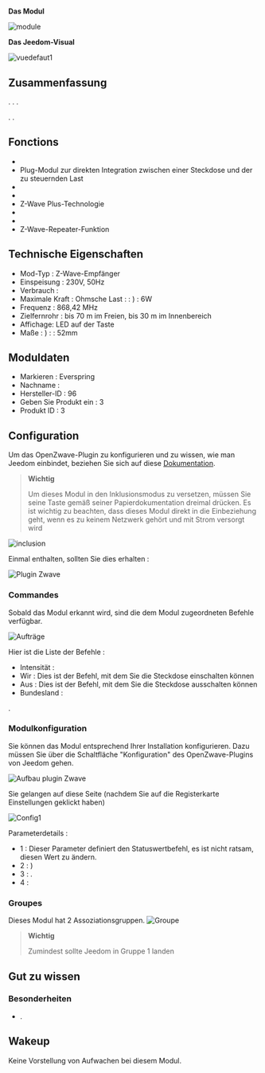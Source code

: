 # 

 **Das Modul**

![module](images/everspring.AD147-6/module.jpg)

 **Das Jeedom-Visual**

![vuedefaut1](images/everspring.AD147-6/vuedefaut1.jpg)

## Zusammenfassung

. . .

. .

## Fonctions

-   
-   Plug-Modul zur direkten Integration zwischen einer Steckdose und der zu steuernden Last
-   
-   
-   Z-Wave Plus-Technologie
-   
-   
-   Z-Wave-Repeater-Funktion

## Technische Eigenschaften

-   Mod-Typ : Z-Wave-Empfänger
-   Einspeisung : 230V, 50Hz
-   Verbrauch : 
-   Maximale Kraft : Ohmsche Last :  : ) : 6W
-   Frequenz : 868,42 MHz
-   Zielfernrohr : bis 70 m im Freien, bis 30 m im Innenbereich
-   Affichage: LED auf der Taste
-   Maße : ) :  : 52mm

## Moduldaten

-   Markieren : Everspring
-   Nachname : 
-   Hersteller-ID : 96
-   Geben Sie Produkt ein : 3
-   Produkt ID : 3

## Configuration

Um das OpenZwave-Plugin zu konfigurieren und zu wissen, wie man Jeedom einbindet, beziehen Sie sich auf diese [Dokumentation](https://doc.jeedom.com/de_DE/plugins/automation%20protocol/openzwave/).

> **Wichtig**
>
> Um dieses Modul in den Inklusionsmodus zu versetzen, müssen Sie seine Taste gemäß seiner Papierdokumentation dreimal drücken. Es ist wichtig zu beachten, dass dieses Modul direkt in die Einbeziehung geht, wenn es zu keinem Netzwerk gehört und mit Strom versorgt wird

![inclusion](images/everspring.AD147-6/inclusion.jpg)

Einmal enthalten, sollten Sie dies erhalten :

![Plugin Zwave](images/everspring.AD147-6/information.jpg)

### Commandes

Sobald das Modul erkannt wird, sind die dem Modul zugeordneten Befehle verfügbar.

![Aufträge](images/everspring.AD147-6/commandes.jpg)

Hier ist die Liste der Befehle :

-   Intensität : 
-   Wir : Dies ist der Befehl, mit dem Sie die Steckdose einschalten können
-   Aus : Dies ist der Befehl, mit dem Sie die Steckdose ausschalten können
-   Bundesland : 

.

### Modulkonfiguration

Sie können das Modul entsprechend Ihrer Installation konfigurieren. Dazu müssen Sie über die Schaltfläche "Konfiguration" des OpenZwave-Plugins von Jeedom gehen.

![Aufbau plugin Zwave](images/plugin/bouton_configuration.jpg)

Sie gelangen auf diese Seite (nachdem Sie auf die Registerkarte Einstellungen geklickt haben)

![Config1](images/everspring.AD147-6/config1.jpg)

Parameterdetails :

-   1 : Dieser Parameter definiert den Statuswertbefehl, es ist nicht ratsam, diesen Wert zu ändern.
-   2 : )
-   3 : .
-   4 : 

### Groupes

Dieses Modul hat 2 Assoziationsgruppen.
![Groupe](images/everspring.AD147-6/groupe.jpg)

> **Wichtig**
>
> Zumindest sollte Jeedom in Gruppe 1 landen

## Gut zu wissen

### Besonderheiten

-   .

## Wakeup

Keine Vorstellung von Aufwachen bei diesem Modul.
